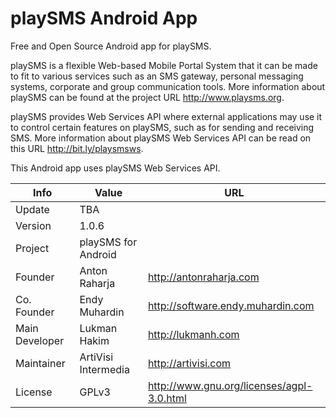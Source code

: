 playSMS Android App
===================

Free and Open Source Android app for playSMS.

playSMS is a flexible Web-based Mobile Portal System that it can be made to fit to
various services such as an SMS gateway, personal messaging systems, corporate and
group communication tools. More information about playSMS can be found at the project
URL http://www.playsms.org.

playSMS provides Web Services API where external applications may use it to control
certain features on playSMS, such as for sending and receiving SMS. More information
about playSMS Web Services API can be read on this URL http://bit.ly/playsmsws.

This Android app uses playSMS Web Services API.

Info              | Value               | URL
----------------- | ------------------- | -------------------------------------------
Update            | TBA                 |
Version           | 1.0.6               |
Project           | playSMS for Android |
Founder           | Anton Raharja       | http://antonraharja.com
Co. Founder       | Endy Muhardin       | http://software.endy.muhardin.com
Main Developer    | Lukman Hakim        | http://lukmanh.com
Maintainer        | ArtiVisi Intermedia | http://artivisi.com
License           | GPLv3               | http://www.gnu.org/licenses/agpl-3.0.html
